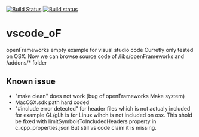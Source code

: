[![Build Status](https://travis-ci.org/hiroMTB/vscode_oF.svg?branch=master)](https://travis-ci.org/hiroMTB/vscode_oF)
[![Build status](https://ci.appveyor.com/api/projects/status/gp66lfcygw2mtnld?svg=true)](https://ci.appveyor.com/project/hiroMTB/vscode-of)
# vscode_oF
openFrameworks empty example for visual studio code
Curretly only tested on OSX.
Now we can browse source code of /libs/openFrameworks and /addons/* folder

## Known issue
+ "make clean" does not work (bug of openFrameworks Make system)
+ MacOSX.sdk path hard coded
+ "#include error detected" for header files which is not actualy included
    for example GL/gl.h is for Linux wihch is not included on osx. This shold be fixed with limitSymbolsToIncludedHeaders property in c_cpp_properties.json
    But still vs code claim it is missing.